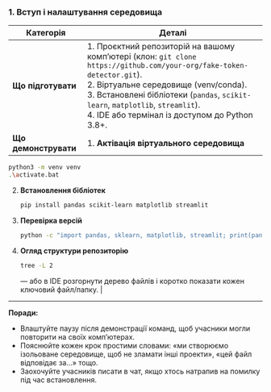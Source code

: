 ### 1. Вступ і налаштування середовища

| Категорія            | Деталі                                                                                                                                                                                                                                                                                                                                                                                                                                                                                                               |
| -------------------- | -------------------------------------------------------------------------------------------------------------------------------------------------------------------------------------------------------------------------------------------------------------------------------------------------------------------------------------------------------------------------------------------------------------------------------------------------------------------------------------------------------------------- |
| **Що підготувати**   | 1. Проєктний репозиторій на вашому комп’ютері (клон: `git clone https://github.com/your-org/fake-token-detector.git`).<br>2. Віртуальне середовище (venv/conda).<br>3. Встановлені бібліотеки (`pandas`, `scikit-learn`, `matplotlib`, `streamlit`).<br>4. IDE або термінал із доступом до Python 3.8+.                                                                                                                                                                                                              
| **Що демонструвати** | 1. **Актівація віртуального середовища**                                                                                                                                                                                                                                                                                                                                                                                                                                                                             |

```bash
python3 -m venv venv
.\activate.bat
```

2. **Встановлення бібліотек**

   ```bash
   pip install pandas scikit-learn matplotlib streamlit
   ```
3. **Перевірка версій**

   ```bash
   python -c "import pandas, sklearn, matplotlib, streamlit; print(pandas.__version__, sklearn.__version__)"
   ```
4. **Огляд структури репозиторію**

   ```bash
   tree -L 2
   ```

   — або в IDE розгорнути дерево файлів і коротко показати кожен ключовий файл/папку. |

---

**Поради:**

* Влаштуйте паузу після демонстрації команд, щоб учасники могли повторити на своїх комп’ютерах.
* Пояснюйте кожен крок простими словами: «ми створюємо ізольоване середовище, щоб не зламати інші проекти», «цей файл відповідає за…» тощо.
* Заохочуйте учасників писати в чат, якщо хтось натрапив на помилку під час встановлення.
